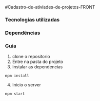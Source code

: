 #Cadastro-de-ativiades-de-projetos-FRONT

### Tecnologias utilizadas



### Dependências



### Guia
1. clone o repositorio
2. Entre na pasta do projeto
3. Instalar as dependencias

```  
npm install
```
4. Inicio o server
```  
npm start
```
